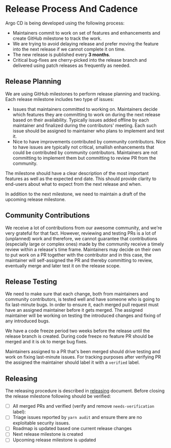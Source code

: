 # Release Process And Cadence

Argo CD is being developed using the following process:

* Maintainers commit to work on set of features and enhancements and create GitHub milestone to track the work.
* We are trying to avoid delaying release and prefer moving the feature into the next release if we cannot complete it on time.
* The new release is published every **3 months**.
* Critical bug-fixes are cherry-picked into the release branch and delivered using patch releases as frequently as needed.

## Release Planning

We are using GitHub milestones to perform release planning and tracking. Each release milestone includes two type of issues:

* Issues that maintainers committed to working on. Maintainers decide which features they are committing to work on during the next release based on
  their availability. Typically issues added offline by each maintainer and finalized during the contributors' meeting. Each such issue should be
  assigned to maintainer who plans to implement and test it.
* Nice to have improvements contributed by community contributors. Nice to have issues are typically not critical, smallish enhancements that could
  be contributed by community contributors. Maintainers are not committing to implement them but committing to review PR from the community.

The milestone should have a clear description of the most important features as well as the expected end date. This should provide clarity to end-users
about what to expect from the next release and when.

In addition to the next milestone, we need to maintain a draft of the upcoming release milestone. 

## Community Contributions

We receive a lot of contributions from our awesome community, and we're very grateful for that fact. However, reviewing and testing PRs is a lot of (unplanned) work and therefore, we cannot guarantee that contributions (especially large or complex ones) made by the community receive a timely review within a release's time frame. Maintainers may decide on their own to put work on a PR together with the contributor and in this case, the maintainer will self-assigned the PR and thereby committing to review, eventually merge and later test it on the release scope.

## Release Testing

We need to make sure that each change, both from maintainers and community contributors, is tested well and have someone who is going to fix last-minute
bugs. In order to ensure it, each merged pull request must have an assigned maintainer before it gets merged. The assigned maintainer will be working on
testing the introduced changes and fixing of any introduced bugs.

We have a code freeze period two weeks before the release until the release branch is created. During code freeze no feature PR should be merged and it is ok
to merge bug fixes.

Maintainers assigned to a PR that's been merged should drive testing and work on fixing last-minute issues. For tracking purposes after verifying PR the assigned
the maintainer should label it with a `verified` label.

## Releasing

The releasing procedure is described in [releasing](./releasing.md) document. Before closing the release milestone following should be verified:

- [ ] All merged PRs and verified (verify and remove `needs-verification` label):
- [ ] Triage issues reported by `yarn audit` and ensure there are no exploitable security issues.
- [ ] Roadmap is updated based one current release changes
- [ ] Next release milestone is created
- [ ] Upcoming release milestone is updated
